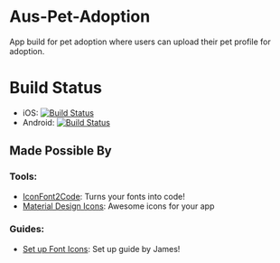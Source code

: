 # Aus-Pet-Adoption
App build for pet adoption where users can upload their pet profile for adoption.

# Build Status
* iOS: [![Build Status](https://dev.azure.com/ThinhTranA/AusPetAdoption/_apis/build/status/AusPetAdoption-Xamarin.iOS-CI?branchName=master)](https://dev.azure.com/ThinhTranA/AusPetAdoption/_build/latest?definitionId=2&branchName=master)
* Android: [![Build Status](https://dev.azure.com/ThinhTranA/AusPetAdoption/_apis/build/status/AusPetAdoption-Xamarin.Android-CI?branchName=master)](https://dev.azure.com/ThinhTranA/AusPetAdoption/_build/latest?definitionId=3&branchName=master)


## Made Possible By

###  Tools: 
* [IconFont2Code](https://andreinitescu.github.io/IconFont2Code/): Turns your fonts into code!
* [Material Design Icons](https://materialdesignicons.com/): Awesome icons for your app

### Guides:
* [Set up Font Icons](https://montemagno.com/using-font-icons-in-xamarin-forms-goodbye-images-hello-fonts/): Set up guide by James!

